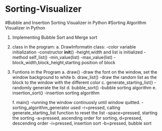 # Sorting-Visualizer
#Bubble and Insertion Sorting Visualizer in Python
#Sorting Algorithm Visualizer in Python

1. Implementing Bubble Sort and Merge sort

2. class in the program:
	a. DrawInformatin class:
		-color variable initialization
		-constructor __init__()
				-height,width and list is initialized
		-method self_list()
				-min_value(list)
				-max_value(list)
				-block_width,block_height,starting position of block
        
3. Funtions in the Program
	a. draw()
		-draw the font on the window, set the window background to white
	b. draw_list()
		-draw the random list as the block to the window with the different color
	c. generate_starting_list()
		-randomly generate the list
	d. bubble_sort()
		-bubble sorting algorithm 
	e. insertion_sort()
		-insertion sorting algorithm

	f. main()
		-running the window continuosly until window quitted.
		-sorting_algorithm_generator used 
		-r=pressed, calling generate_starting_list function to reset the list
		-space=pressed, starting the sorting
		-a=pressed, ascending order for sorting, d=pressed, descending order
		-i=pressed, insertion sort
		-b=pressed, bubble sort

